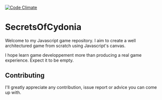 [![Code Climate](https://codeclimate.com/github/GMartigny/SecretsOfCydonia/badges/gpa.svg)](https://codeclimate.com/github/GMartigny/SecretsOfCydonia)

# SecretsOfCydonia

Welcome to my Javascript game repository. I aim to create a well architectured game from scratch using Javascript's canvas.

I hope learn game developpement more than producing a real game experience. Expect it to be empty.

## Contributing

I'll greatly appreciate any contribution, issue report or advice you can come up with.